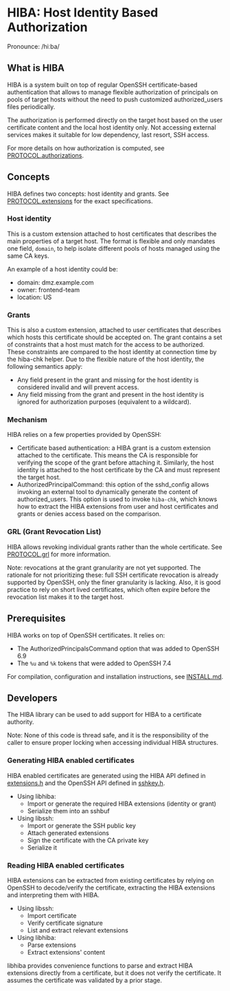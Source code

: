 # HIBA: Host Identity Based Authorization

Pronounce: /hiːba/

## What is HIBA

HIBA is a system built on top of regular OpenSSH certificate-based
authentication that allows to manage flexible authorization of principals on
pools of target hosts without the need to push customized authorized_users files
periodically.

The authorization is performed directly on the target host based on the user
certificate content and the local host identity only. Not accessing external
services makes it suitable for low dependency, last resort, SSH access.

For more details on how authorization is computed, see
[PROTOCOL.authorizations](https://github.com/google/hiba/blob/main/PROTOCOL.authorizations).

## Concepts

HIBA defines two concepts: host identity and grants. See
[PROTOCOL.extensions](https://github.com/google/hiba/blob/main/PROTOCOL.extensions)
for the exact specifications.

### Host identity

This is a custom extension attached to host certificates that describes the main
properties of a target host. The format is flexible and only mandates one
field, `domain`, to help isolate different pools of hosts managed using the
same CA keys.

An example of a host identity could be:

* domain: dmz.example.com
* owner: frontend-team
* location: US

### Grants

This is also a custom extension, attached to user certificates that describes
which hosts this certificate should be accepted on. The grant contains a set of
constraints that a host must match for the access to be authorized. These
constraints are compared to the host identity at connection time by the hiba-chk
helper. Due to the flexible nature of the host identity, the following
semantics apply:

* Any field present in the grant and missing for the host identity is
  considered invalid and will prevent access.
* Any field missing from the grant and present in the host identity is
  ignored for authorization purposes (equivalent to a wildcard).

### Mechanism

HIBA relies on a few properties provided by OpenSSH:

* Certificate based authentication: a HIBA grant is a custom extension attached
  to the certificate. This means the CA is responsible for verifying the scope
  of the grant before attaching it.  Similarly, the host identity is attached to
  the host certificate by the CA and must represent the target host.
* AuthorizedPrincipalCommand: this option of the sshd_config allows invoking an
  external tool to dynamically generate the content of authorized_users. This
  option is used to invoke `hiba-chk`, which knows how to extract the HIBA
  extensions from user and host certificates and grants or denies access based
  on the comparison.

### GRL (Grant Revocation List)

HIBA allows revoking individual grants rather than the whole certificate. See
[PROTOCOL.grl](PROTOCOL.grl) for more information.

Note: revocations at the grant granularity are not yet supported. The rationale
for not prioritizing these: full SSH certificate revocation is already supported
by OpenSSH, only the finer granularity is lacking. Also, it is good practice
to rely on short lived certificates, which often expire before the revocation
list makes it to the target host.

## Prerequisites

HIBA works on top of OpenSSH certificates. It relies on:

* The AuthorizedPrincipalsCommand option that was added to OpenSSH 6.9
* The `%u` and `%k` tokens that were added to OpenSSH 7.4

For compilation, configuration and installation instructions, see
[INSTALL.md](https://github.com/google/hiba/blob/main/INSTALL.md).

## Developers

The HIBA library can be used to add support for HIBA to a certificate authority.

Note: None of this code is thread safe, and it is the responsibility of
the caller to ensure proper locking when accessing individual HIBA structures.

### Generating HIBA enabled certificates

HIBA enabled certificates are generated using the HIBA API defined in
[extensions.h](https://github.com/google/hiba/blob/main/extensions.h) and the
OpenSSH API defined in
[sshkey.h](https://github.com/openssh/openssh-portable/blob/master/sshkey.h).

* Using libhiba:
  * Import or generate the required HIBA extensions (identity or grant)
  * Serialize them into an sshbuf
* Using libssh:
  * Import or generate the SSH public key
  * Attach generated extensions
  * Sign the certificate with the CA private key
  * Serialize it

### Reading HIBA enabled certificates

HIBA extensions can be extracted from existing certificates by relying on
OpenSSH to decode/verify the certificate, extracting the HIBA extensions and
interpreting them with HIBA.

* Using libssh:
  * Import certificate
  * Verify certificate signature
  * List and extract relevant extensions
* Using libhiba:
  * Parse extensions
  * Extract extensions' content

libhiba provides convenience functions to parse and extract HIBA extensions
directly from a certificate, but it does not verify the certificate. It assumes
the certificate was validated by a prior stage.

